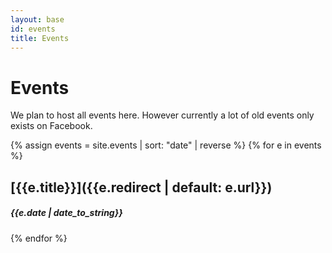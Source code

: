 ```yaml
---
layout: base
id: events
title: Events
---
```


# Events

We plan to host all events here. However currently a lot of old events only exists on Facebook.

{% assign events = site.events | sort: "date" | reverse  %}
{% for e in events  %}
## [{{e.title}}]({{e.redirect | default: e.url}}) 
##### {{e.date | date_to_string}}
{% endfor %}
